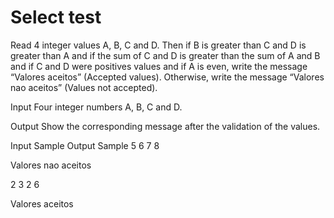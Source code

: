 # Select test

Read 4 integer values A, B, C and D. Then if B is greater than C and D is greater than A and if the sum of C and D is greater than the sum of A and B and if C and D were positives values and if A is even, write the message “Valores aceitos” (Accepted values). Otherwise, write the message “Valores nao aceitos” (Values not accepted).

Input
Four integer numbers A, B, C and D.

Output
Show the corresponding message after the validation of the values​​.

Input Sample	Output Sample
5 6 7 8

Valores nao aceitos

2 3 2 6

Valores aceitos